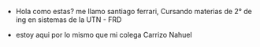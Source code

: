 * Hola como estas?
me llamo santiago ferrari, Cursando materias de 2° de ing en sistemas de la UTN - FRD  

* estoy aqui por lo mismo que mi colega Carrizo Nahuel
